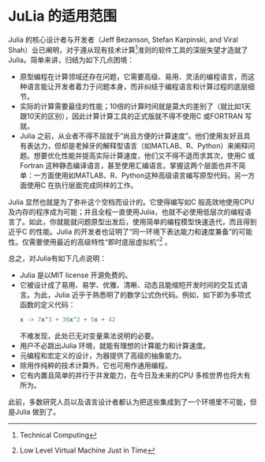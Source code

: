 # JuLia 的适用范围

Julia 的核心设计者与开发者（Jeff Bezanson, Stefan Karpinski, and Viral Shah）业已阐明，对于遵从现有技术计算[^TC]准则的软件工具的深层失望才造就了Julia。简单来讲，归结为如下几点困境：

- 原型编程在计算领域还存在问题，它需要高级、易用、灵活的编程语言，而这种语言能让开发者着力于问题本身，而非纠结于编程语言和计算过程的底层细节。
- 实际的计算需要最佳的性能；10倍的计算时间就是莫大的差别了（就比如1天跟10天的区别），因此计算计算工具的正式版就不得不使用C 或FORTRAN 写就。
- Julia 之前，从业者不得不屈就于“尚且方便的计算速度”。他们使用友好且具有表达力，但却是老掉牙的解释型语言（如MATLAB、R、Python）来阐释问题。想要优化性能并提高实际计算速度，他们又不得不退而求其次，使用C 或 Fortran 这种静态编译语言，甚至使用汇编语言。掌握这两个层面也并不简单：一方面使用如MATLAB、R、Python这种高级语言编写原型代码，另一方面使用C 在执行层面完成同样的工作。

Julia 显然也就是为了弥补这个空档而设计的。它使得编写如C 般高效地使用CPU 及内存的程序成为可能；并且全程一直使用Julia，也就不必使用低层次的编程语言了。如此，你就能就问题原型出发后，使用简单的编程模型快速迭代，而且得到近乎C 的性能。Julia 的开发者也证明了“同一环境下表达能力和速度兼备”的可能性。仅需要使用最近的高级特性“即时底层虚拟机”[^LLVM JIT] 。

总之，对Julia有如下几点说明：

- Julia 是以MIT license 开源免费的。
- 它被设计成了易用、易学、优雅、清晰、动态且能缩短开发时间的交互式语言。为此，Julia 近乎于熟悉明了的数学公式伪代码。例如，如下即为多项式函数的定义代码：
    ```julia
    x -> 7x^3 + 30x^2 + 5x + 42
    ```
    不难发现，此处已无对变量乘法说明的必要。
- 用户不必跳出Julia 环境，就能有理想的计算能力和计算速度。
- 元编程和宏定义的设计，为器提供了高级的抽象能力。
- 除用作纯粹的技术计算外，它也可用作通用编程。
- 它有内置且简单的并行于并发能力，在今日及未来的CPU 多核世界也将大有所为。

此前，多数研究人员以及语言设计者都认为把这些集成到了一个环境里不可能，但是Julia 做到了。


[^TC]: Technical Computing
[^LLVM JIT]: Low Level Virtual Machine Just in Time